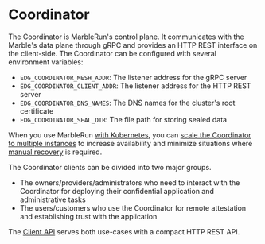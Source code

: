 # Coordinator

The Coordinator is MarbleRun's control plane.
It communicates with the Marble's data plane through gRPC and provides an HTTP REST interface on the client-side.
The Coordinator can be configured with several environment variables:

* `EDG_COORDINATOR_MESH_ADDR`: The listener address for the gRPC server
* `EDG_COORDINATOR_CLIENT_ADDR`: The listener address for the HTTP REST server
* `EDG_COORDINATOR_DNS_NAMES`: The DNS names for the cluster's root certificate
* `EDG_COORDINATOR_SEAL_DIR`: The file path for storing sealed data

When you use MarbleRun [with Kubernetes](../deployment/kubernetes.md), you can [scale the Coordinator to multiple instances](../features/recovery.md#distributed-coordinator) to increase availability and minimize situations where [manual recovery](../workflows/recover-coordinator.md) is required.

The Coordinator clients can be divided into two major groups.

* The owners/providers/administrators who need to interact with the Coordinator for deploying their confidential application and administrative tasks
* The users/customers who use the Coordinator for remote attestation and establishing trust with the application

The [Client API](../reference/coordinator.md) serves both use-cases with a compact HTTP REST API.
